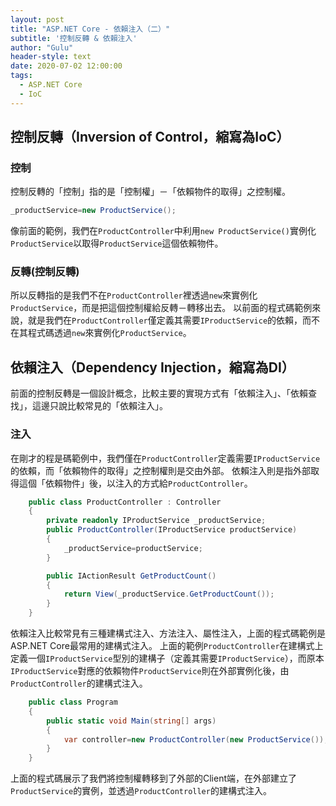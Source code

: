 ```yaml
---
layout: post
title: "ASP.NET Core - 依賴注入（二）"
subtitle: '控制反轉 & 依賴注入'
author: "Gulu"
header-style: text
date: 2020-07-02 12:00:00
tags:
  - ASP.NET Core
  - IoC
---
```


## 控制反轉（Inversion of Control，縮寫為IoC）

### 控制
控制反轉的「控制」指的是「控制權」－「依賴物件的取得」之控制權。
```csharp
_productService=new ProductService();
```
像前面的範例，我們在`ProductController`中利用`new ProductService()`實例化`ProductService`以取得`ProductService`這個依賴物件。

### 反轉(控制反轉)
所以反轉指的是我們不在`ProductController`裡透過`new`來實例化`ProductService`，而是把這個控制權給反轉－轉移出去。
以前面的程式碼範例來說，就是我們在`ProductController`僅定義其需要`IProductService`的依賴，而不在其程式碼透過`new`來實例化`ProductService`。

## 依賴注入（Dependency Injection，縮寫為DI）
前面的控制反轉是一個設計概念，比較主要的實現方式有「依賴注入」、「依賴查找」，這邊只說比較常見的「依賴注入」。

### 注入
在剛才的程是碼範例中，我們僅在`ProductController`定義需要`IProductService`的依賴，而「依賴物件的取得」之控制權則是交由外部。
依賴注入則是指外部取得這個「依賴物件」後，以注入的方式給`ProductController`。
```csharp
    public class ProductController : Controller
    {
        private readonly IProductService _productService;
        public ProductController(IProductService productService)
        {
            _productService=productService;
        }

        public IActionResult GetProductCount()
        {
            return View(_productService.GetProductCount());
        }
    }
```
依賴注入比較常見有三種建構式注入、方法注入、屬性注入，上面的程式碼範例是ASP.NET Core最常用的建構式注入。
上面的範例`ProductController`在建構式上定義一個`IProductService`型別的建構子（定義其需要`IProductService`），而原本`IProductService`對應的依賴物件`ProductService`則在外部實例化後，由`ProductController`的建構式注入。

```csharp
    public class Program
    {
        public static void Main(string[] args)
        {
            var controller=new ProductController(new ProductService());
        }
    }
```

上面的程式碼展示了我們將控制權轉移到了外部的Client端，在外部建立了`ProductService`的實例，並透過`ProductController`的建構式注入。